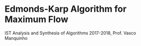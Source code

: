 # Edmonds-Karp Algorithm for Maximum Flow

IST Analysis and Synthesis of Algorithms 2017-2018, Prof. Vasco Manquinho